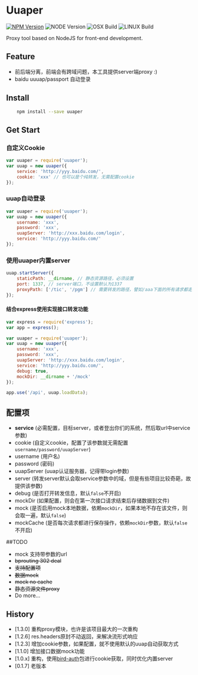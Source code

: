 # Uuaper

[![NPM Version][npm-image]][npm-url]
![NODE Version][node-image]
![OSX Build][osx-image]
![LINUX Build][liunx-image]

Proxy tool based on NodeJS for front-end development.

## Feature

* 前后端分离，前端会有跨域问题，本工具提供server端proxy :)
* baidu uuuap/passport 自动登录

## Install

``` bash
    npm install --save uuaper
```

## Get Start

### 自定义Cookie

```js
var uuaper = require('uuaper');
var uuap = new uuaper({
    service: 'http://yyy.baidu.com/',
    cookie: 'xxx' // 也可以是个纯转发，无需配置cookie
});
```

### uuap自动登录

```js
var uuaper = require('uuaper');
var uuap = new uuaper({
    username: 'xxx',
    password: 'xxx',
    uuapServer: 'http://xxx.baidu.com/login',
    service: 'http://yyy.baidu.com/'
});
```

### 使用uuaper内置server

```js
uuap.startServer({
    staticPath: __dirname, // 静态资源路径，必须设置
    port: 1337, // server端口，不设置默认为1337
    proxyPath: ['/tic', '/pgm'] // 需要转发的路径，譬如/aaa下面的所有请求都走proxy
});
```

#### 结合express使用实现接口转发功能

```js
var express = require('express');
var app = express();

var uuaper = require('uuaper');
var uuap = new uuaper({
    username: 'xxx',
    password: 'xxx',
    uuapServer: 'http://xxx.baidu.com/login',
    service: 'http://yyy.baidu.com/',
    debug: true,
    mockDir: __dirname + '/mock'
});

app.use('/api', uuap.loadData);
```

## 配置项

- **service** (必需配置，目标server，或者登出你们的系统，然后取url中service参数)
- cookie (自定义cookie，配置了该参数就无需配置`username/password/uuapServer`)
- username  (用户名)
- password  (密码)
- uuapServer (uuap认证服务器，记得带login参数)
- server (转发server默认会取service参数中的域，但是有些项目比较奇葩，故提供该参数)
- debug (是否打开转发信息，默认`false`不开启)
- mockDir (如果配置，则会在第一次接口请求结束后存储数据到文件)
- mock (是否启用mock本地数据，依赖`mockDir`，如果本地不存在该文件，则会取一遍，默认`false`)
- mockCache (是否每次请求都进行保存操作，依赖`mockDir`参数，默认`false`不开启)

##TODO

*  mock 支持带参数的url
*  ~~bprouting 302 deal~~
*  ~~支持配置项~~
*  ~~数据mock~~
*  ~~mock no cache~~
*  ~~静态资源文件proxy~~
*  Do more...

## History

- [1.3.0] 重构proxy模块，也许是该项目最大的一次重构
- [1.2.6] res.headers原封不动返回，来解决流形式响应
- [1.2.3] 增加cookie参数，如果配置，就不使用默认的uuap自动获取方式
- [1.1.0] 增加接口数据mock功能
- [1.0.x] 重构，使用[bird-auth](https://www.npmjs.com/package/bird-auth)包进行cookie获取，同时优化内置server
- [0.1.7] 老版本

[npm-image]: https://img.shields.io/badge/npm-v1.3.1-blue.svg
[npm-url]: https://npmjs.org/package/uuaper
[node-image]: https://img.shields.io/badge/node-v0.12.0%2B-yellow.svg
[osx-image]: https://img.shields.io/badge/OSX-passing-brightgreen.svg
[liunx-image]: https://img.shields.io/badge/Liunx-passing-brightgreen.svg
